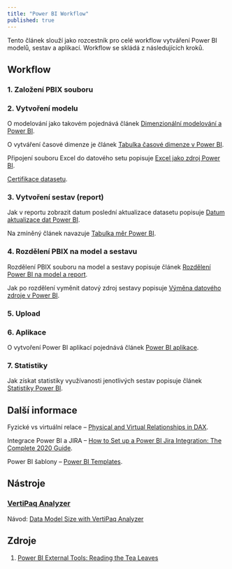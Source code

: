 ```yaml
---
title: "Power BI Workflow"
published: true
---
```


Tento článek slouží jako rozcestník pro celé workflow vytváření Power BI modelů, sestav a aplikací.
Workflow se skládá z následujících kroků.

## Workflow

### 1. Založení PBIX souboru

### 2. Vytvoření modelu

O modelování jako takovém pojednává článek [Dimenzionální modelování a Power BI](https://mareklovci.github.io/2020/08/07/power-bi-dimensional-modeling/).

O vytváření časové dimenze je článek [Tabulka časové dimenze v Power BI](https://mareklovci.github.io/2020/08/10/power-bi-date-table/).

Připojení souboru Excel do datového setu popisuje [Excel jako zdroj Power BI]().

[Certifikace datasetu](https://mareklovci.github.io/2020/08/08/power-bi-certify-dataset/).

### 3. Vytvoření sestav (report)

Jak v reportu zobrazit datum poslední aktualizace datasetu popisuje [Datum aktualizace dat Power BI](https://mareklovci.github.io/2020/08/03/power-bi-last-refresh-date/).

Na zmíněný článek navazuje [Tabulka měr Power BI]().

### 4. Rozdělení PBIX na model a sestavu

Rozdělení PBIX souboru na model a sestavy popisuje článek [Rozdělení Power BI na model a report]().

Jak po rozdělení vyměnit datový zdroj sestavy popisuje [Výměna datového zdroje v Power BI](https://mareklovci.github.io/2020/07/08/power-bi-switch-data-source/).

### 5. Upload

### 6. Aplikace

O vytvoření Power BI aplikací pojednává článek [Power BI aplikace](https://mareklovci.github.io/2020/07/08/power-bi-apps/).

### 7. Statistiky

Jak získat statistiky využívanosti jenotlivých sestav popisuje článek [Statistiky Power BI](power-bi-report-statistics).

## Další informace

Fyzické vs virtuální relace – [Physical and Virtual Relationships in DAX](https://sql.bi/30141).

Integrace Power BI a JIRA – [How to Set up a Power BI Jira Integration: The Complete 2020 Guide](https://www.idalko.com/power-bi-jira/).

Power BI šablony – [Power BI Templates](https://www.powerbitutorial.org/tutorials/power-bi-templates/).

## Nástroje

### [VertiPaq Analyzer](https://sql.bi/vertipaqanalyzer/)

Návod: [Data Model Size with VertiPaq Analyzer](https://sql.bi/23381)

## Zdroje

1. [Power BI External Tools: Reading the Tea Leaves][01]

[01]: https://sqlserverbi.blog/2020/07/19/power-bi-external-tools-reading-the-tea-leaves/
